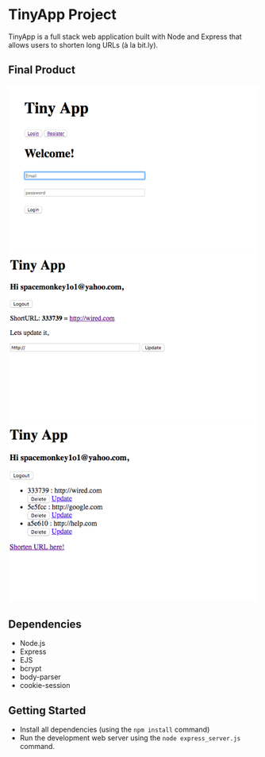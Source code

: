 # TinyApp Project

TinyApp is a full stack web application built with Node and Express that allows users to shorten long URLs (à la bit.ly).

## Final Product

!["Screenshot of Login page"](https://github.com/devnorris/TinyApp/blob/master/docs/login-page.png?raw=true)
!["Screenshot of Edit URLS page"](https://github.com/devnorris/TinyApp/blob/master/docs/urls-edit-page.png?raw=true)
!["Screenshot of URLS page"](https://github.com/devnorris/TinyApp/blob/master/docs/urls-page.png?raw=true)

## Dependencies

- Node.js
- Express
- EJS
- bcrypt
- body-parser
- cookie-session

## Getting Started

- Install all dependencies (using the `npm install` command)
- Run the development web server using the `node express_server.js` command.
